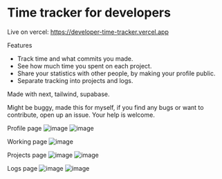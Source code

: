 # Time tracker for developers

Live on vercel: https://developer-time-tracker.vercel.app

Features
- Track time and what commits you made.
- See how much time you spent on each project.
- Share your statistics with other people, by making your profile public.
- Separate tracking into projects and logs.

Made with next, tailwind, supabase.

Might be buggy, made this for myself, if you find any bugs or want to contribute, open up an issue. Your help is welcome.

Profile page
![image](https://github.com/AuJezus/developer-time-tracker/assets/72869217/b025e606-44c4-443e-8665-61afd6d562de)
![image](https://github.com/AuJezus/developer-time-tracker/assets/72869217/43f17335-2d41-4c9c-9213-22a1b77f6eb7)


Working page
![image](https://github.com/AuJezus/developer-time-tracker/assets/72869217/ee1f06e5-f38c-4878-b4e0-de2705c21363)

Projects page
![image](https://github.com/AuJezus/developer-time-tracker/assets/72869217/2ab859fe-5bd3-4293-b27a-def1942d551b)
![image](https://github.com/AuJezus/developer-time-tracker/assets/72869217/e13c1e21-8acf-4e72-971d-85a1555a7d7c)

Logs page
![image](https://github.com/AuJezus/developer-time-tracker/assets/72869217/fe6c5a3b-a9e2-49ec-a0bd-fca421a796cd)
![image](https://github.com/AuJezus/developer-time-tracker/assets/72869217/a887b622-26e1-4932-8031-38d0d677a4c8)
